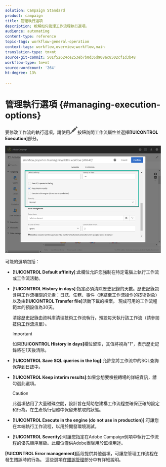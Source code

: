 ```yaml
---
solution: Campaign Standard
product: campaign
title: 管理執行選項
description: 瞭解如何管理工作流程執行選項。
audience: automating
content-type: reference
topic-tags: workflow-general-operation
context-tags: workflow,overview;workflow,main
translation-type: tm+mt
source-git-commit: 501f52624ce253eb7b0d36d908ac8502cf1d3b48
workflow-type: tm+mt
source-wordcount: '264'
ht-degree: 13%

---
```



# 管理執行選項 {#managing-execution-options}

要修改工作流的執行選項，請使用![](assets/edit_darkgrey-24px.png)按鈕訪問工作流屬性並選擇&#x200B;**[!UICONTROL Execution]**&#x200B;部分。

![](assets/wkf_execution_6.png)

可能的選項包括：

* **[!UICONTROL Default affinity]**:此欄位允許您強制在特定電腦上執行工作流或工作流活動。

* **[!UICONTROL History in days]**:指定必須清除歷史記錄的天數。歷史記錄包含與工作流相關的元素：日誌、任務、事件（連結至工作流操作的技術對象）以及由&#x200B;**[!UICONTROL Transfer file]**&#x200B;活動下載的檔案。 現成可用的工作流程範本的預設值為30天。

   清除歷史記錄由資料庫清理技術工作流執行，預設每天執行該工作流（請參閱[技術工作流清單](../../administration/using/technical-workflows.md)）。

   >[!IMPORTANT]
   >
   >如果&#x200B;**[!UICONTROL History in days]**&#x200B;欄位留空，其值將視為&quot;1&quot;，表示歷史記錄將在1天後清除。

* **[!UICONTROL Save SQL queries in the log]**:允許您將工作流中的SQL查詢保存到日誌中。

* **[!UICONTROL Keep interim results]**:如果您想要檢視轉場的詳細資訊，請勾選此選項。

   >[!CAUTION]
   >
   >此選項佔用了大量磁碟空間，設計旨在幫助您建構工作流程並確保正確的設定和行為。在生產執行個體中保留未核取的狀態。

* **[!UICONTROL Execute in the engine (do not use in production)]**:可讓您在本端執行工作流程，以用於開發環境測試。

* **[!UICONTROL Severity]**:可讓您指定在Adobe Campaign例項中執行工作流程的優先順序層級。此欄位僅供Adobe團隊用於監控用途。

**[!UICONTROL Error management]**&#x200B;區段提供其他選項，可讓您管理工作流程在發生錯誤時的行為。 這些選項在[錯誤管理](../../automating/using/monitoring-workflow-execution.md#error-management)部分中有詳細說明。

